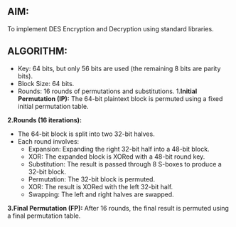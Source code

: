 ## AIM:
To implement DES Encryption and Decryption using standard libraries.
## ALGORITHM:
* Key: 64 bits, but only 56 bits are used (the remaining 8 bits are parity bits).<br>
* Block Size: 64 bits.<br>
* Rounds: 16 rounds of permutations and substitutions.
1.__Initial Permutation (IP):__ The 64-bit plaintext block is permuted using a fixed initial permutation table.<br>

__2.Rounds (16 iterations):__
<br>
* The 64-bit block is split into two 32-bit halves.<br>
* Each round involves:<br>
   * Expansion: Expanding the right 32-bit half into a 48-bit block.<br>
   * XOR: The expanded block is XORed with a 48-bit round key.<br>
   * Substitution: The result is passed through 8 S-boxes to produce a 32-bit block.<br>
   * Permutation: The 32-bit block is permuted.<br>
   * XOR: The result is XORed with the left 32-bit half.<br>
   * Swapping: The left and right halves are swapped.

__3.Final Permutation (FP):__ After 16 rounds, the final result is permuted using a final permutation table.
